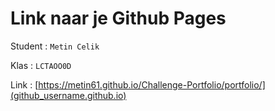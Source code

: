 # Link naar je Github Pages

Student : `Metin Celik`

Klas    : `LCTAOO0D`

Link    : [https://metin61.github.io/Challenge-Portfolio/portfolio/](github_username.github.io)